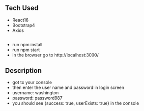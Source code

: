 ## Tech Used
- React16
- Bootstrap4
- Axios

##
- run npm install
- run npm start
- in the browser go to http://localhost:3000/


## Description
- got to your console  
- then enter the user name and password in login screen
- username: washington
- password: password987
- you should see {success: true, userExists: true} in the console





